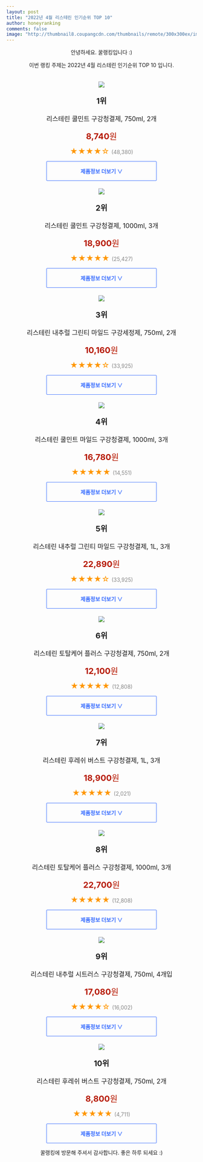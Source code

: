 ```yaml
--- 
layout: post 
title: "2022년 4월 리스테린 인기순위 TOP 10" 
author: honeyranking 
comments: false 
image: "http://thumbnail8.coupangcdn.com/thumbnails/remote/300x300ex/image/retail/images/186202415227195-ac3f8589-02c9-4815-8445-c6e33deff2da.jpg" 
--- 
```

<p style="text-align: center;">안녕하세요. 꿀랭킹입니다 :)</p> <p style="text-align: center;">이번 랭킹 주제는 2022년 4월 리스테린 인기순위 TOP 10 입니다.</p><center><img src="http://thumbnail8.coupangcdn.com/thumbnails/remote/300x300ex/image/retail/images/186202415227195-ac3f8589-02c9-4815-8445-c6e33deff2da.jpg" style="margin-top:20px" /></center> <p style="text-align: center; font-size: 20px"><b>1위</b></p> <p style="text-align: center; font-size: 17px">리스테린 쿨민트 구강청결제, 750ml, 2개</p> <p style="text-align: center;"><span style="color: #b61800; font-size: 22px;"><b>8,740</b>원</span></p> <p style="text-align: center;"><span style="color: #ff9600; font-size: 20px;">★★★★☆ </span><span style="color: #878787;">(48,380)</span></p> <center><a href="https://link.coupang.com/a/moQsj"> <div style="font-size: 14px; display: inline-block; padding: 15px 90px; color: #346aff; border-radius: 2px; border: 1px solid #346aff; cursor: pointer;"><b>제품정보 더보기 &or;</b></div> </a></center><center><img src="http://thumbnail7.coupangcdn.com/thumbnails/remote/300x300ex/image/retail/images/2633347330638805-4712e3db-d913-4cff-bf79-3d62179bcf0e.png" style="margin-top:20px" /></center> <p style="text-align: center; font-size: 20px"><b>2위</b></p> <p style="text-align: center; font-size: 17px">리스테린 쿨민트 구강청결제, 1000ml, 3개</p> <p style="text-align: center;"><span style="color: #b61800; font-size: 22px;"><b>18,900</b>원</span></p> <p style="text-align: center;"><span style="color: #ff9600; font-size: 20px;">★★★★★ </span><span style="color: #878787;">(25,427)</span></p> <center><a href="undefined"> <div style="font-size: 14px; display: inline-block; padding: 15px 90px; color: #346aff; border-radius: 2px; border: 1px solid #346aff; cursor: pointer;"><b>제품정보 더보기 &or;</b></div> </a></center><center><img src="http://thumbnail10.coupangcdn.com/thumbnails/remote/300x300ex/image/retail/images/3314142324986554-43b88e8d-0e12-44fe-8aa4-78513aa985c1.png" style="margin-top:20px" /></center> <p style="text-align: center; font-size: 20px"><b>3위</b></p> <p style="text-align: center; font-size: 17px">리스테린 내추럴 그린티 마일드 구강세정제, 750ml, 2개</p> <p style="text-align: center;"><span style="color: #b61800; font-size: 22px;"><b>10,160</b>원</span></p> <p style="text-align: center;"><span style="color: #ff9600; font-size: 20px;">★★★★☆ </span><span style="color: #878787;">(33,925)</span></p> <center><a href="https://link.coupang.com/a/moQsl"> <div style="font-size: 14px; display: inline-block; padding: 15px 90px; color: #346aff; border-radius: 2px; border: 1px solid #346aff; cursor: pointer;"><b>제품정보 더보기 &or;</b></div> </a></center><center><img src="http://thumbnail8.coupangcdn.com/thumbnails/remote/300x300ex/image/retail/images/2629541924974394-81f496db-81cc-4e14-8f91-b84abc40b5a4.png" style="margin-top:20px" /></center> <p style="text-align: center; font-size: 20px"><b>4위</b></p> <p style="text-align: center; font-size: 17px">리스테린 쿨민트 마일드 구강청결제, 1000ml, 3개</p> <p style="text-align: center;"><span style="color: #b61800; font-size: 22px;"><b>16,780</b>원</span></p> <p style="text-align: center;"><span style="color: #ff9600; font-size: 20px;">★★★★★ </span><span style="color: #878787;">(14,551)</span></p> <center><a href="https://link.coupang.com/a/moQsm"> <div style="font-size: 14px; display: inline-block; padding: 15px 90px; color: #346aff; border-radius: 2px; border: 1px solid #346aff; cursor: pointer;"><b>제품정보 더보기 &or;</b></div> </a></center><center><img src="http://thumbnail8.coupangcdn.com/thumbnails/remote/300x300ex/image/retail/images/3060851879325051-e9b1ab0e-43a0-457b-bc48-4004c6168546.png" style="margin-top:20px" /></center> <p style="text-align: center; font-size: 20px"><b>5위</b></p> <p style="text-align: center; font-size: 17px">리스테린 내추럴 그린티 마일드 구강청결제, 1L, 3개</p> <p style="text-align: center;"><span style="color: #b61800; font-size: 22px;"><b>22,890</b>원</span></p> <p style="text-align: center;"><span style="color: #ff9600; font-size: 20px;">★★★★☆ </span><span style="color: #878787;">(33,925)</span></p> <center><a href="https://link.coupang.com/a/moQsn"> <div style="font-size: 14px; display: inline-block; padding: 15px 90px; color: #346aff; border-radius: 2px; border: 1px solid #346aff; cursor: pointer;"><b>제품정보 더보기 &or;</b></div> </a></center><center><img src="http://thumbnail7.coupangcdn.com/thumbnails/remote/300x300ex/image/retail/images/2890061983777560-6c47ce3b-0e8b-4b93-93a3-deaabeec4e54.png" style="margin-top:20px" /></center> <p style="text-align: center; font-size: 20px"><b>6위</b></p> <p style="text-align: center; font-size: 17px">리스테린 토탈케어 플러스 구강청결제, 750ml, 2개</p> <p style="text-align: center;"><span style="color: #b61800; font-size: 22px;"><b>12,100</b>원</span></p> <p style="text-align: center;"><span style="color: #ff9600; font-size: 20px;">★★★★★ </span><span style="color: #878787;">(12,808)</span></p> <center><a href="https://link.coupang.com/a/moQso"> <div style="font-size: 14px; display: inline-block; padding: 15px 90px; color: #346aff; border-radius: 2px; border: 1px solid #346aff; cursor: pointer;"><b>제품정보 더보기 &or;</b></div> </a></center><center><img src="http://thumbnail7.coupangcdn.com/thumbnails/remote/300x300ex/image/retail/images/2629629210669886-cb24968b-0f8c-4b31-a09a-8cbc2e52a9da.png" style="margin-top:20px" /></center> <p style="text-align: center; font-size: 20px"><b>7위</b></p> <p style="text-align: center; font-size: 17px">리스테린 후레쉬 버스트 구강청결제, 1L, 3개</p> <p style="text-align: center;"><span style="color: #b61800; font-size: 22px;"><b>18,900</b>원</span></p> <p style="text-align: center;"><span style="color: #ff9600; font-size: 20px;">★★★★★ </span><span style="color: #878787;">(2,021)</span></p> <center><a href="undefined"> <div style="font-size: 14px; display: inline-block; padding: 15px 90px; color: #346aff; border-radius: 2px; border: 1px solid #346aff; cursor: pointer;"><b>제품정보 더보기 &or;</b></div> </a></center><center><img src="http://thumbnail7.coupangcdn.com/thumbnails/remote/300x300ex/image/retail/images/1203236776346274-25d44e73-a9ce-4c68-aca4-3dc555a6370d.png" style="margin-top:20px" /></center> <p style="text-align: center; font-size: 20px"><b>8위</b></p> <p style="text-align: center; font-size: 17px">리스테린 토탈케어 플러스 구강청결제, 1000ml, 3개</p> <p style="text-align: center;"><span style="color: #b61800; font-size: 22px;"><b>22,700</b>원</span></p> <p style="text-align: center;"><span style="color: #ff9600; font-size: 20px;">★★★★★ </span><span style="color: #878787;">(12,808)</span></p> <center><a href="https://link.coupang.com/a/moQsp"> <div style="font-size: 14px; display: inline-block; padding: 15px 90px; color: #346aff; border-radius: 2px; border: 1px solid #346aff; cursor: pointer;"><b>제품정보 더보기 &or;</b></div> </a></center><center><img src="http://thumbnail10.coupangcdn.com/thumbnails/remote/300x300ex/image/retail/images/3317200188428228-fbfa4c51-6ced-4e33-bb60-a4637dab83d4.png" style="margin-top:20px" /></center> <p style="text-align: center; font-size: 20px"><b>9위</b></p> <p style="text-align: center; font-size: 17px">리스테린 내추럴 시트러스 구강청결제, 750ml, 4개입</p> <p style="text-align: center;"><span style="color: #b61800; font-size: 22px;"><b>17,080</b>원</span></p> <p style="text-align: center;"><span style="color: #ff9600; font-size: 20px;">★★★★☆ </span><span style="color: #878787;">(16,002)</span></p> <center><a href="https://link.coupang.com/a/moQsq"> <div style="font-size: 14px; display: inline-block; padding: 15px 90px; color: #346aff; border-radius: 2px; border: 1px solid #346aff; cursor: pointer;"><b>제품정보 더보기 &or;</b></div> </a></center><center><img src="http://thumbnail6.coupangcdn.com/thumbnails/remote/300x300ex/image/retail/images/513180473528423-920af4b4-56c9-4ed8-8b8b-83b5100afbca.jpg" style="margin-top:20px" /></center> <p style="text-align: center; font-size: 20px"><b>10위</b></p> <p style="text-align: center; font-size: 17px">리스테린 후레쉬 버스트 구강청결제, 750ml, 2개</p> <p style="text-align: center;"><span style="color: #b61800; font-size: 22px;"><b>8,800</b>원</span></p> <p style="text-align: center;"><span style="color: #ff9600; font-size: 20px;">★★★★★ </span><span style="color: #878787;">(4,711)</span></p> <center><a href="https://link.coupang.com/a/moQsr"> <div style="font-size: 14px; display: inline-block; padding: 15px 90px; color: #346aff; border-radius: 2px; border: 1px solid #346aff; cursor: pointer;"><b>제품정보 더보기 &or;</b></div> </a></center> <p style="text-align: center;">꿀랭킹에 방문해 주셔서 감사합니다. 좋은 하루 되세요 :)</p>
